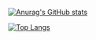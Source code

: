 [![Anurag's GitHub stats](https://github-readme-stats.vercel.app/api?username=funkpopo&show_icons=true&theme=tokyonight)](https://github.com/anuraghazra/github-readme-stats)


[![Top Langs](https://github-readme-stats.vercel.app/api/top-langs/?username=funkpopo&show_icons=true&theme=tokyonight&layout=compact)](https://github.com/anuraghazra/github-readme-stats)
